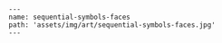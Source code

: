 
    ---
    name: sequential-symbols-faces
    path: 'assets/img/art/sequential-symbols-faces.jpg'
    ---
    